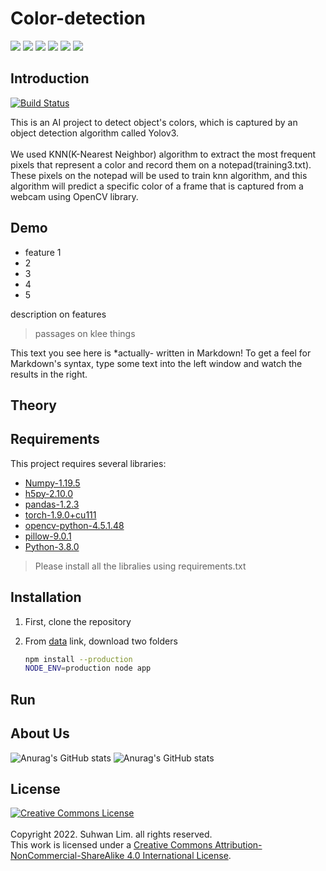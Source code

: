 # Color-detection
<img src="https://img.shields.io/badge/Keras-D00000?style=flat-square&logo=Keras&logoColor=white"/></a>
<img src="https://img.shields.io/badge/NumPy-013243?style=flat-square&logo=NumPy&logoColor=white"/></a>
<img src="https://img.shields.io/badge/OpenCV-5C3EE8?style=flat-square&logo=OpenCV&logoColor=white"/></a>
<img src="https://img.shields.io/badge/Python-3766AB?style=flat-square&logo=Python&logoColor=white"/></a>
<img src="https://img.shields.io/badge/PyTorch-EE4C2C?style=flat-square&logo=PyTorch&logoColor=white"/></a>
<img src="https://img.shields.io/badge/Tensorflow-FF6F00?style=flat-square&logo=TensorFlow&logoColor=white"/></a>
## Introduction

[![Build Status](https://travis-ci.org/joemccann/dillinger.svg?branch=master)](https://travis-ci.org/joemccann/dillinger)

This is an AI project to detect object's colors, which is captured by an object detection algorithm called Yolov3.<br>  
We used KNN(K-Nearest Neighbor) algorithm to extract the most frequent pixels that represent a color and record them on a notepad(training3.txt).
These pixels on the notepad will be used to train knn algorithm, and this algorithm will predict a specific color of a frame that is captured from a webcam using OpenCV library.

## Demo

- feature 1
- 2
- 3
- 4
- 5

description on features

> passages on klee things
> 
> 
> 
> 
> 
> 
This text you see here is *actually- written in Markdown! To get a feel
for Markdown's syntax, type some text into the left window and
watch the results in the right.

## Theory

## Requirements

This project requires several libraries:

- [Numpy-1.19.5](https://numpy.org/) 
- [h5py-2.10.0](https://www.h5py.org/)
- [pandas-1.2.3](https://pandas.pydata.org/) 
- [torch-1.9.0+cu111](https://pytorch.org/get-started/previous-versions/)
- [opencv-python-4.5.1.48](https://opencv.org/)
- [pillow-9.0.1](https://pypi.org/project/Pillow/9.0.1/)
- [Python-3.8.0](https://www.python.org/downloads/release/python-380/)

>Please install all the libralies using requirements.txt


## Installation

1. First, clone the repository

2. From [data](https://drive.google.com/drive/folders/1_GnazrVC9MHOFEcqacNN1MxGSvIaqhFM?usp=sharing) link, download two folders

   ```sh
   npm install --production
   NODE_ENV=production node app
   ```

## Run

## About Us
![Anurag's GitHub stats](https://github-readme-stats.vercel.app/api?username=gogojila1029&show_icons=true&theme=radical)
![Anurag's GitHub stats](https://github-readme-stats.vercel.app/api?username=Aiuces&show_icons=true&theme=radical)

## License

<a rel="license" href="http://creativecommons.org/licenses/by-nc-sa/4.0/"><img alt="Creative Commons License" style="border-width:0" src="https://i.creativecommons.org/l/by-nc-sa/4.0/88x31.png" /></a><br /><br>Copyright 2022. Suhwan Lim. all rights reserved.</br>
This work is licensed under a <a rel="license" href="http://creativecommons.org/licenses/by-nc-sa/4.0/">Creative Commons Attribution-NonCommercial-ShareAlike 4.0 International License</a>.

[//]: # (These are reference links used in the body of this note and get stripped out when the markdown processor does its job. There is no need to format nicely because it shouldn't be seen. Thanks SO - http://stackoverflow.com/questions/4823468/store-comments-in-markdown-syntax)

   [dill]: <https://github.com/joemccann/dillinger>
   [git-repo-url]: <https://github.com/joemccann/dillinger.git>
   [john gruber]: <http://daringfireball.net>
   [df1]: <http://daringfireball.net/projects/markdown/>
   [markdown-it]: <https://github.com/markdown-it/markdown-it>
   [Ace Editor]: <http://ace.ajax.org>
   [node.js]: <http://nodejs.org>
   [Twitter Bootstrap]: <http://twitter.github.com/bootstrap/>
   [jQuery]: <http://jquery.com>
   [@tjholowaychuk]: <http://twitter.com/tjholowaychuk>
   [express]: <http://expressjs.com>
   [AngularJS]: <http://angularjs.org>
   [Gulp]: <http://gulpjs.com>

   [PlDb]: <https://github.com/joemccann/dillinger/tree/master/plugins/dropbox/README.md>
   [PlGh]: <https://github.com/joemccann/dillinger/tree/master/plugins/github/README.md>
   [PlGd]: <https://github.com/joemccann/dillinger/tree/master/plugins/googledrive/README.md>
   [PlOd]: <https://github.com/joemccann/dillinger/tree/master/plugins/onedrive/README.md>
   [PlMe]: <https://github.com/joemccann/dillinger/tree/master/plugins/medium/README.md>
   [PlGa]: <https://github.com/RahulHP/dillinger/blob/master/plugins/googleanalytics/README.md>
